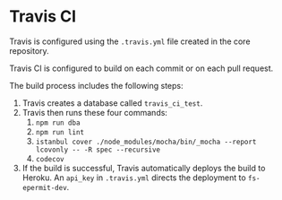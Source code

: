 # Travis CI

Travis is configured using the `.travis.yml` file created in the core repository.

Travis CI is configured to build on each commit or on each pull request.

The build process includes the following steps:

1. Travis creates a database called `travis_ci_test`. 
2. Travis then runs these four commands:
    1. `npm run dba`
    2. `npm run lint`
    3. `istanbul cover ./node_modules/mocha/bin/_mocha --report lcovonly -- -R spec --recursive`
    4. `codecov`
3. If the build is successful, Travis automatically deploys the build to Heroku. An `api_key` in `.travis.yml` directs the deployment to `fs-epermit-dev`. 
